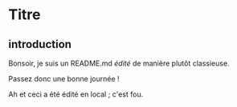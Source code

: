 # Titre

## introduction

Bonsoir, je suis un README.md *édité* de manière plutôt classieuse.

Passez donc une bonne journée !

Ah et ceci a été édité en local ; c'est fou.
